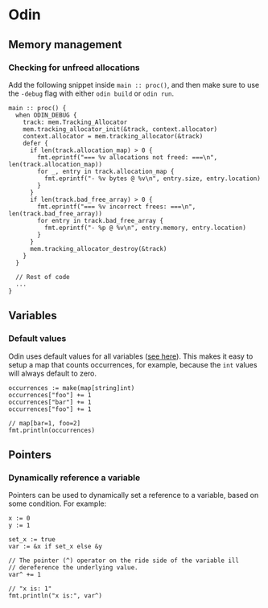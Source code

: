 # Odin
## Memory management
### Checking for unfreed allocations
Add the following snippet inside `main :: proc()`, and then make sure to use the `-debug` flag with either `odin build` or `odin run`.

```odin
main :: proc() {
  when ODIN_DEBUG {
    track: mem.Tracking_Allocator
    mem.tracking_allocator_init(&track, context.allocator)
    context.allocator = mem.tracking_allocator(&track)
    defer {
      if len(track.allocation_map) > 0 {
        fmt.eprintf("=== %v allocations not freed: ===\n", len(track.allocation_map))
        for _, entry in track.allocation_map {
          fmt.eprintf("- %v bytes @ %v\n", entry.size, entry.location)
        }
      }
      if len(track.bad_free_array) > 0 {
        fmt.eprintf("=== %v incorrect frees: ===\n", len(track.bad_free_array))
        for entry in track.bad_free_array {
          fmt.eprintf("- %p @ %v\n", entry.memory, entry.location)
        }
      }
      mem.tracking_allocator_destroy(&track)
    }
  }

  // Rest of code
  ...
}
```

## Variables
### Default values
Odin uses default values for all variables ([see here](https://odin-lang.org/docs/overview/#default-values)). This makes it easy to setup a map that counts occurrences, for example, because the `int` values will always default to zero.
```odin
occurrences := make(map[string]int)
occurrences["foo"] += 1
occurrences["bar"] += 1
occurrences["foo"] += 1

// map[bar=1, foo=2]
fmt.println(occurrences)
```


## Pointers
### Dynamically reference a variable
Pointers can be used to dynamically set a reference to a variable, based on some condition. For example:
```odin
x := 0
y := 1

set_x := true
var := &x if set_x else &y

// The pointer (^) operator on the ride side of the variable ill
// dereference the underlying value.
var^ += 1

// "x is: 1"
fmt.println("x is:", var^)
```
